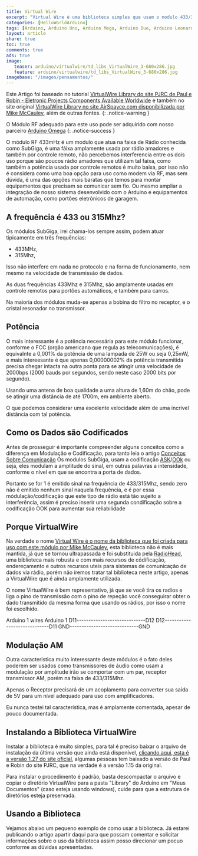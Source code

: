 ```yaml
---
title: Virtual Wire
excerpt: "Virtual Wire é uma biblioteca simples que usam o modulo 433/315Mhz (modulos subgiga), para criar um link de dados entre dois microcontroladores, e apesar de obsoleta ainda é uma das melhores escolha para projetos domésticos ou meso de pequeno porte."
categories: [HelloWorldArduino]
tags: [Arduino, Arduino Uno, Arduino Mega, Arduino Due, Arduino Leonardo, Virtual Wire, SubGiga]
layout: article
share: true
toc: true
comments: true
ads: true
image:
   teaser: arduino/virtualwire/td_libs_VirtualWire_3-680x286.jpg
   feature: arduino/virtualwire/td_libs_VirtualWire_3-680x286.jpg
imagebase: "/images/pensamentos/"
---
```


Este Artigo foi baseado no tutorial 
[VirtualWire Library  do site PJRC de Paul e Robin - Eletronic Projects Components Available Worldwide](https://www.pjrc.com/teensy/td_libs_VirtualWire.html)
e também no site original 
[VirtualWire Library no site AirSpayce.com disponibilizada por Mike McCauley](http://www.airspayce.com/mikem/arduino/VirtualWire/), além de outras fontes.
{: .notice-warning }

O Módulo RF adequado para este uso pode ser adquirido com nosso parceiro [Arduino Omega](http://www.arduinomega.com.br)
{: .notice-success }

O módulo RF 433mHz é um modulo que atua na faixa de Rádio conhecida como SubGiga, é uma fáixa amplamente
usada por rádio amadores e também por controle remoto, não percebemos interferencia entre os dois uso
porque são poucos rádio amadores que utilizam tal faixa, como também a potência usada por controle
remotos é muito baixa, por isso não é considera como uma boa opção para uso como modem via RF, mas sem 
dúvida, é uma das opções mais baratas que temos para montar equipamentos que precisam se comunicar sem fio. 
Ou mesmo ampliar a integração de nosso sistema desenvolvido com o Arduino e equipamentos de automação, 
como portões eletrônicos de garagem.

## A frequência é 433 ou 315Mhz?

Os módulos SubGiga, irei chama-los sempre assim, podem atuar tipicamente em três frequências:

 * 433MHz, 
 * 315Mhz, 
 
Isso não interfere em nada no protocolo e na forma de funcionamento, nem mesmo na velocidade de transmissão
de dados.

As duas frequências 433Mhz e 315Mhz, são amplamente usadas em controle remotos para portões automáticos, e
também para carros.

Na maioria dos módulos muda-se apenas a bobina do filtro no receptor, e o cristal resonador no transmissor.

## Potência

O mais interessante é a potência necessária para este módulo funcionar, conforme o FCC (orgão americano que 
regula as telecomunicações), é equivalnte a 0,001% da potência de uma lampada de 25W ou seja 0,25mW, e mais
intereesante é que apenas 0,00000002% da potência transmitida precisa chegar intacta na outra ponta para se
atingir uma velocidade de 2000bps (2000 bauds por segundos, sendo neste caso 2000 bits por segundo).

Usando uma antena de boa qualidade a uma altura de 1,60m do chão, pode se atingir uma distância de até 1700m,
em ambiente aberto.

O que podemos considerar uma excelente velocidade além de uma incrível distância com tal potência.

## Como os Dados são Codificados

Antes de prosseguir é importante compreender alguns conceitos como a diferença em Modulação e Codificação, 
para tanto leia o artigo [Conceitos Sobre Comunicação](/basicaodaeletronica/Conceitos_de_Comunicacao/)
Os modulos SubGiga, usam a codificação [ASK](/basicaodaeletronica/Modulacao_ASK/)/[OOk](/basicaodaeletronica/Codificacao_OOK/) 
ou seja, eles modulam a amplitude do sinal, em outras
palavras a intensidade, conforme o nível em que se encontra a porta de dados.

Portanto se for 1 é emitido sinal na frequência de 433/315Mhz, sendo zero não é emitido nenhum sinal naquela frequência, 
e é por essa módulação/codificação que este tipo de rádio está tão sujeito a interferência, assim é preciso inserir
uma segunda condificação sobre a codificação OOK para aumentar sua reliabilidade  

## Porque VirtualWire

Na verdade o nome [Virtual Wire é o nome da biblioteca que foi criada para uso com este módulo por Mike McCauley](http://www.airspayce.com/mikem/arduino/VirtualWire/),
esta biblioteca não é mais mantida, já que se tornou ultrapassada e foi substituida pela [RadioHead](http://www.airspayce.com/mikem/arduino/RadioHead/),
uma biblioteca mais robusta e com mais recursos de códificação, endereçamento e outros recursos uteis para sistemas
de comunicação de dados via rádio, porém não iremos tratar tal biblioteca neste artigo, apenas a VirtualWire que é 
ainda amplamente utilizada.

O nome VirtualWire é bem representativo, já que se você tira os radios e liga o pino de transmissão com o pino de repeção
você conseguirar obter o dado transmitido da mesma forma que usando os rádios, por isso o nome foi escolhido.

Arduino 1         wires         Arduino 1
    D11-----------------------------D12
    D12-----------------------------D11
    GND-----------------------------GND
    
    
## Modulação AM

Outra caracteristica muito interessante deste módulos é o fato deles poderem ser usados como transmissores de áudio
como usam a modulação por amplitude irão se comportar com um par, receptor transmissor AM, porém na faixa de 433/315Mhz.

Apenas o Receptor precisará de um acoplamento para converter sua saída de 5V para um nível adequado para uso com amplificadores.

Eu nunca testei tal característica, mas é amplamente comentada, apesar de pouco documentada.

## Instalando a Biblioteca VirtualWire

Instalar a biblioteca é muito simples, para tal é preciso baixar o arquivo de instalação da última versão que ainda 
está disponível, [clicando aqui, esta é a versão 1.27 do site oficial](http://www.airspayce.com/mikem/arduino/VirtualWire/VirtualWire-1.27.zip), 
algumas pessoas tem baixado a versão de Paul e Robin do site PJRC, que na verdade é a versão 1.15 da original.

Para instalar o procedimento é padrão, basta descompactar o arquivo e copiar o diretório VirtualWire para a pasta
"Library" do Arduino em "Meus Documentos" (caso esteja usando windows), cuide para que a estrutura de diretórios esteja
preservada.

## Usando a Biblioteca

Vejamos abaixo um pequeno exemplo de como usar a biblioteca.  Já estarei publicando o artigo apartir daqui
para que possam comentar e solicitar informações sobre o uso da biblioteca assim posso direcionar um pocuo 
conforme as dúvidas apresentadas.   
